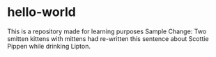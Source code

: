 # hello-world
This is a repository made for learning purposes
Sample Change: Two smitten kittens with mittens had re-written this sentence about Scottie Pippen while drinking Lipton.  
